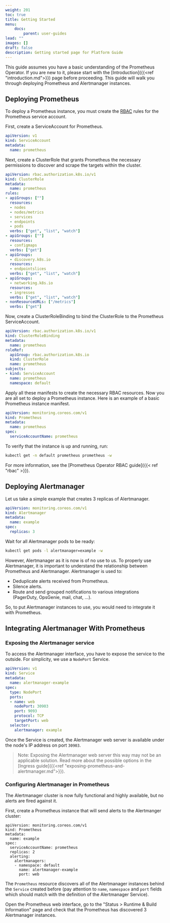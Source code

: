 ```yaml
---
weight: 201
toc: true
title: Getting Started
menu:
    docs:
        parent: user-guides
lead: ""
images: []
draft: false
description: Getting started page for Platform Guide
---
```


This guide assumes you have a basic understanding of the Prometheus Operator. If you are new to it, please start with the [Introduction]({{<ref "introduction.md">}}) page before proceeding. This guide will walk you through deploying Prometheus and Alertmanager instances.

## Deploying Prometheus

To deploy a Prometheus instance, you must create the [RBAC](https://kubernetes.io/docs/reference/access-authn-authz/authorization/) rules for the Prometheus service account.

First, create a ServiceAccount for Prometheus.

```yaml mdox-exec="cat example/rbac/prometheus/prometheus-service-account.yaml"
apiVersion: v1
kind: ServiceAccount
metadata:
  name: prometheus
```

Next, create a ClusterRole that grants Prometheus the necessary permissions to discover and scrape the targets within the cluster.

```yaml mdox-exec="cat example/rbac/prometheus/prometheus-cluster-role.yaml"
apiVersion: rbac.authorization.k8s.io/v1
kind: ClusterRole
metadata:
  name: prometheus
rules:
- apiGroups: [""]
  resources:
  - nodes
  - nodes/metrics
  - services
  - endpoints
  - pods
  verbs: ["get", "list", "watch"]
- apiGroups: [""]
  resources:
  - configmaps
  verbs: ["get"]
- apiGroups:
  - discovery.k8s.io
  resources:
  - endpointslices
  verbs: ["get", "list", "watch"]
- apiGroups:
  - networking.k8s.io
  resources:
  - ingresses
  verbs: ["get", "list", "watch"]
- nonResourceURLs: ["/metrics"]
  verbs: ["get"]
```

Now, create a ClusterRoleBinding to bind the ClusterRole to the Prometheus ServiceAccount.

```yaml mdox-exec="cat example/rbac/prometheus/prometheus-cluster-role-binding.yaml"
apiVersion: rbac.authorization.k8s.io/v1
kind: ClusterRoleBinding
metadata:
  name: prometheus
roleRef:
  apiGroup: rbac.authorization.k8s.io
  kind: ClusterRole
  name: prometheus
subjects:
- kind: ServiceAccount
  name: prometheus
  namespace: default
```

Apply all these manifests to create the necessary RBAC resources. Now you are all set to deploy a Prometheus instance. Here is an example of a basic Prometheus instance manifest.

```yaml mdox-exec="cat example/user-guides/getting-started/prometheus.yaml"
apiVersion: monitoring.coreos.com/v1
kind: Prometheus
metadata:
  name: prometheus
spec:
  serviceAccountName: prometheus
```

To verify that the instance is up and running, run:

```bash
kubectl get -n default prometheus prometheus -w
```

For more information, see the [Prometheus Operator RBAC guide]({{< ref "rbac" >}}).

## Deploying Alertmanager

Let us take a simple example that creates 3 replicas of Alertmanager.

```yaml mdox-exec="cat example/user-guides/alerting/alertmanager-example.yaml"
apiVersion: monitoring.coreos.com/v1
kind: Alertmanager
metadata:
  name: example
spec:
  replicas: 3
```

Wait for all Alertmanager pods to be ready:

```bash
kubectl get pods -l alertmanager=example -w
```

However, Alertmanager as it is now is of no use to us. To properly use Alertmanager, it is important to understand the relationship between Prometheus and Alertmanager. Alertmanager is used to:

* Deduplicate alerts received from Prometheus.
* Silence alerts.
* Route and send grouped notifications to various integrations (PagerDuty, OpsGenie, mail, chat, …).

So, to put Alertmanager instances to use, you would need to integrate it with Prometheus.

## Integrating Alertmanager With Prometheus

### Exposing the Alertmanager service

To access the Alertmanager interface, you have to expose the service to the outside. For
simplicity, we use a `NodePort` Service.

```yaml mdox-exec="cat example/user-guides/alerting/alertmanager-example-service.yaml"
apiVersion: v1
kind: Service
metadata:
  name: alertmanager-example
spec:
  type: NodePort
  ports:
  - name: web
    nodePort: 30903
    port: 9093
    protocol: TCP
    targetPort: web
  selector:
    alertmanager: example
```

Once the Service is created, the Alertmanager web server is available under the
node's IP address on port `30903`.

> Note: Exposing the Alertmanager web server this way may not be an applicable solution. Read more about the possible options in the [Ingress guide]({{<ref "exposing-prometheus-and-alertmanager.md">}}).

### Configuring Alertmanager in Prometheus

The Alertmanager cluster is now fully functional and highly available, but no
alerts are fired against it.

First, create a Prometheus instance that will send alerts to the Alertmanger cluster:

```
apiVersion: monitoring.coreos.com/v1
kind: Prometheus
metadata:
  name: example
spec:
  serviceAccountName: prometheus
  replicas: 2
  alerting:
    alertmanagers:
    - namespace: default
      name: alertmanager-example
      port: web
```

The `Prometheus` resource discovers all of the Alertmanager instances behind
the `Service` created before (pay attention to `name`, `namespace` and `port`
fields which should match with the definition of the Alertmanager Service).

Open the Prometheus web interface, go to the "Status > Runtime & Build
Information" page and check that the Prometheus has discovered 3 Alertmanager
instances.
